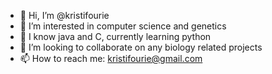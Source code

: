 - 👋 Hi, I’m @kristifourie
- 👀 I’m interested in computer science and genetics
- 🌱 I know java and C, currently learning python
- 💞️ I’m looking to collaborate on any biology related projects
- 📫 How to reach me: kristifourie@gmail.com


<!---
kristifourie/kristifourie is a ✨ special ✨ repository because its `README.md` (this file) appears on your GitHub profile.
You can click the Preview link to take a look at your changes.
--->
